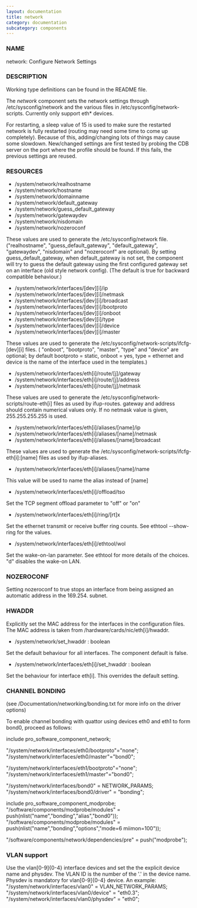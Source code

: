 ```yaml
---
layout: documentation
title: network
category: documentation
subcategory: components
---
```

### NAME

network: Configure Network Settings

### DESCRIPTION

Working type definitions can be found in the README file.

The _network_ component sets the network settings through /etc/sysconfig/network and the various files in /etc/sysconfig/network-scripts. Currently only support eth\* devices.

For restarting, a sleep value of 15 is used to make sure the restarted network is fully restarted (routing may need some time to come up completely). Because of this, adding/changing lots of things may cause some slowdown. 
New/changed settings are first tested by probing the CDB server on the port where the profile should be found. If this fails, the previous settings are reused.

### RESOURCES

- /system/network/realhostname
- /system/network/hostname
- /system/network/domainname
- /system/network/default\_gateway
- /system/network/guess\_default\_gateway
- /system/network/gatewaydev
- /system/network/nisdomain
- /system/network/nozeroconf

These values are used to generate the /etc/sysconfig/network file. ("realhostname", "guess\_default\_gateway", "default\_gateway", "gatewaydev", "nisdomain" and "nozeroconf" are optional).
By setting guess\_default\_gateway, when default\_gateway is not set, the component will try to guess the default gateway using the first configured gateway set on an interface (old style network config). (The default is true for backward compatible behaviour.)

- /system/network/interfaces/\[dev\]\[i\]/ip
- /system/network/interfaces/\[dev\]\[i\]/netmask
- /system/network/interfaces/\[dev\]\[i\]/broadcast
- /system/network/interfaces/\[dev\]\[i\]/bootproto
- /system/network/interfaces/\[dev\]\[i\]/onboot
- /system/network/interfaces/\[dev\]\[i\]/type
- /system/network/interfaces/\[dev\]\[i\]/device
- /system/network/interfaces/\[dev\]\[i\]/master

These values are used to generate the /etc/sysconfig/network-scripts/ifcfg-\[dev\]\[i\] files. ( "onboot", "bootproto", "master", "type" and "device" are optional; by default bootproto = static, onboot = yes, type = ethernet and device is the name of the interface used in the templates.)

- /system/network/interfaces/eth\[i\]/route/\[j\]/gateway
- /system/network/interfaces/eth\[i\]/route/\[j\]/address
- /system/network/interfaces/eth\[i\]/route/\[j\]/netmask

These values are used to generate the /etc/sysconfig/network-scripts/route-eth\[i\] files as used by ifup-routes. gateway and address should contain numerical values only. If no netmask value is given, 255.255.255.255 is used.

- /system/network/interfaces/eth\[i\]/aliases/\[name\]/ip
- /system/network/interfaces/eth\[i\]/aliases/\[name\]/netmask
- /system/network/interfaces/eth\[i\]/aliases/\[name\]/broadcast

These values are used to generate the /etc/sysconfig/network-scripts/ifcfg-eth\[i\]:\[name\] files as used by ifup-aliases.

- /system/network/interfaces/eth\[i\]/aliases/\[name\]/name

This value will be used to name the alias instead of \[name\]

- /system/network/interfaces/eth\[i\]/offload/tso

Set the TCP segment offload parameter to "off" or "on"

- /system/network/interfaces/eth\[i\]/ring/\[rt\]x

Set the ethernet transmit or receive buffer ring counts.  See ethtool --show-ring for the values.

- /system/network/interfaces/eth\[i\]/ethtool/wol

Set the wake-on-lan parameter.  See ethtool for more details of the choices.  "d" disables the
wake-on LAN.

### NOZEROCONF

Setting nozeroconf to true stops an interface from being assigned an automatic address in the 169.254. subnet.

### HWADDR

Explicitly set the MAC address for the interfaces in the configuration files. The MAC address is taken from /hardware/cards/nic/eth\[i\]/hwaddr.

- /system/network/set\_hwaddr : boolean

Set the default behaviour for all interfaces. The component default is false.

- /system/network/interfaces/eth\[i\]/set\_hwaddr : boolean

Set the behaviour for interface eth\[i\]. This overrides the default setting.

### CHANNEL BONDING

(see <kernel>/Documentation/networking/bonding.txt for more info on the driver options)

To enable channel bonding with quattor using devices eth0 and eth1 to form bond0, proceed as follows:

include pro\_software\_component\_network;
                                                                             

"/system/network/interfaces/eth0/bootproto"="none";
"/system/network/interfaces/eth0/master"="bond0";

"/system/network/interfaces/eth1/bootproto"="none";
"/system/network/interfaces/eth1/master"="bond0";

"/system/network/interfaces/bond0" = NETWORK\_PARAMS;
"/system/network/interfaces/bond0/driver" = "bonding";
                                                                             

include pro\_software\_component\_modprobe;
"/software/components/modprobe/modules" = push(nlist("name","bonding","alias","bond0")); 
"/software/components/modprobe/modules" =
push(nlist("name","bonding","options","mode=6 miimon=100"));

"/software/components/network/dependencies/pre" = push("modprobe");

### VLAN support

Use the vlan\[0-9\]{0-4} interface devices and set the the explicit device name and physdev. 
The VLAN ID is the number of the '.' in the device name. Physdev is mandatory for vlan\[0-9\]{0-4} device. 
An example: 
"/system/network/interfaces/vlan0" = VLAN\_NETWORK\_PARAMS;
"/system/network/interfaces/vlan0/device" = "eth0.3";
"/system/network/interfaces/vlan0/physdev" = "eth0";
